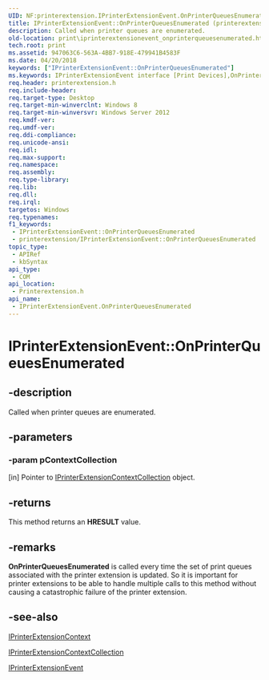 ```yaml
---
UID: NF:printerextension.IPrinterExtensionEvent.OnPrinterQueuesEnumerated
title: IPrinterExtensionEvent::OnPrinterQueuesEnumerated (printerextension.h)
description: Called when printer queues are enumerated.
old-location: print\iprinterextensionevent_onprinterqueuesenumerated.htm
tech.root: print
ms.assetid: 947063C6-563A-4BB7-918E-479941B4583F
ms.date: 04/20/2018
keywords: ["IPrinterExtensionEvent::OnPrinterQueuesEnumerated"]
ms.keywords: IPrinterExtensionEvent interface [Print Devices],OnPrinterQueuesEnumerated method, IPrinterExtensionEvent.OnPrinterQueuesEnumerated, IPrinterExtensionEvent::OnPrinterQueuesEnumerated, OnPrinterQueuesEnumerated, OnPrinterQueuesEnumerated method [Print Devices], OnPrinterQueuesEnumerated method [Print Devices],IPrinterExtensionEvent interface, print.iprinterextensionevent_onprinterqueuesenumerated, printerextension/IPrinterExtensionEvent::OnPrinterQueuesEnumerated
req.header: printerextension.h
req.include-header: 
req.target-type: Desktop
req.target-min-winverclnt: Windows 8
req.target-min-winversvr: Windows Server 2012
req.kmdf-ver: 
req.umdf-ver: 
req.ddi-compliance: 
req.unicode-ansi: 
req.idl: 
req.max-support: 
req.namespace: 
req.assembly: 
req.type-library: 
req.lib: 
req.dll: 
req.irql: 
targetos: Windows
req.typenames: 
f1_keywords:
 - IPrinterExtensionEvent::OnPrinterQueuesEnumerated
 - printerextension/IPrinterExtensionEvent::OnPrinterQueuesEnumerated
topic_type:
 - APIRef
 - kbSyntax
api_type:
 - COM
api_location:
 - Printerextension.h
api_name:
 - IPrinterExtensionEvent.OnPrinterQueuesEnumerated
---
```


# IPrinterExtensionEvent::OnPrinterQueuesEnumerated


## -description

Called when printer queues are enumerated.

## -parameters

### -param pContextCollection 

[in]
Pointer to <a href="https://docs.microsoft.com/windows-hardware/drivers/ddi/printerextension/nn-printerextension-iprinterextensioncontextcollection">IPrinterExtensionContextCollection</a> object.

## -returns

This method returns an <b>HRESULT</b> value.

## -remarks

<b>OnPrinterQueuesEnumerated</b> is called every time the set of print queues associated with the printer extension is updated. So it is important for printer extensions to be able to handle multiple calls to this method without causing a catastrophic failure of the printer extension.

## -see-also

<a href="https://docs.microsoft.com/windows-hardware/drivers/ddi/printerextension/nn-printerextension-iprinterextensioncontext">IPrinterExtensionContext</a>



<a href="https://docs.microsoft.com/windows-hardware/drivers/ddi/printerextension/nn-printerextension-iprinterextensioncontextcollection">IPrinterExtensionContextCollection</a>



<a href="https://docs.microsoft.com/windows-hardware/drivers/ddi/printerextension/nn-printerextension-iprinterextensionevent">IPrinterExtensionEvent</a>

